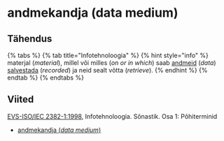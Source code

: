 # andmekandja \(data medium\)

## Tähendus

{% tabs %}
{% tab title="Infotehnoloogia" %}
{% hint style="info" %}
materjal \(_material_\), millel või milles \(_on or in which_\) saab [andmeid](andmed-data.md) \(_data_\) [salvestada](salvestama-to-store.md) \(_recorded_\) ja neid sealt võtta \(_retrieve_\).
{% endhint %}
{% endtab %}
{% endtabs %}

## Viited

[EVS-ISO/IEC 2382-1:1998](https://www.evs.ee/et/evs-iso-iec-2382-1-1998), Infotehnoloogia. Sõnastik. Osa 1: Põhiterminid

* [andmekandja \(_data medium_\)](https://www.eki.ee/dict/its/index.cgi?Q=andmekandja&F=M&C06=et&C01=1&C10=1)

